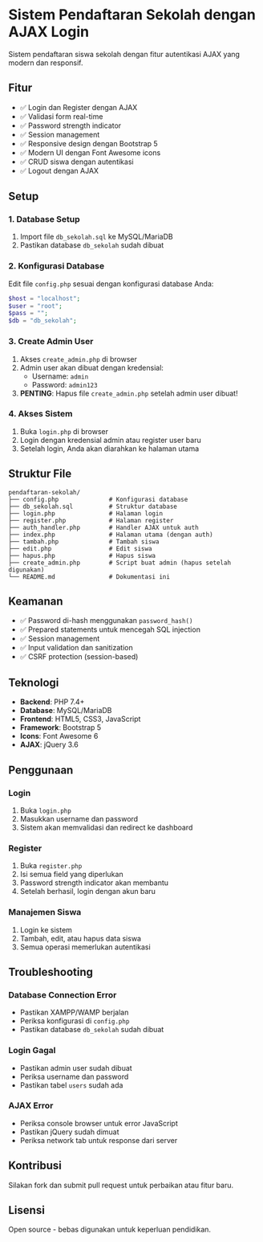 # Sistem Pendaftaran Sekolah dengan AJAX Login

Sistem pendaftaran siswa sekolah dengan fitur autentikasi AJAX yang modern dan responsif.

## Fitur

- ✅ Login dan Register dengan AJAX
- ✅ Validasi form real-time
- ✅ Password strength indicator
- ✅ Session management
- ✅ Responsive design dengan Bootstrap 5
- ✅ Modern UI dengan Font Awesome icons
- ✅ CRUD siswa dengan autentikasi
- ✅ Logout dengan AJAX

## Setup

### 1. Database Setup
1. Import file `db_sekolah.sql` ke MySQL/MariaDB
2. Pastikan database `db_sekolah` sudah dibuat

### 2. Konfigurasi Database
Edit file `config.php` sesuai dengan konfigurasi database Anda:
```php
$host = "localhost";
$user = "root";
$pass = "";
$db = "db_sekolah";
```

### 3. Create Admin User
1. Akses `create_admin.php` di browser
2. Admin user akan dibuat dengan kredensial:
   - Username: `admin`
   - Password: `admin123`
3. **PENTING**: Hapus file `create_admin.php` setelah admin user dibuat!

### 4. Akses Sistem
1. Buka `login.php` di browser
2. Login dengan kredensial admin atau register user baru
3. Setelah login, Anda akan diarahkan ke halaman utama

## Struktur File

```
pendaftaran-sekolah/
├── config.php              # Konfigurasi database
├── db_sekolah.sql          # Struktur database
├── login.php               # Halaman login
├── register.php            # Halaman register
├── auth_handler.php        # Handler AJAX untuk auth
├── index.php               # Halaman utama (dengan auth)
├── tambah.php              # Tambah siswa
├── edit.php                # Edit siswa
├── hapus.php               # Hapus siswa
├── create_admin.php        # Script buat admin (hapus setelah digunakan)
└── README.md               # Dokumentasi ini
```

## Keamanan

- ✅ Password di-hash menggunakan `password_hash()`
- ✅ Prepared statements untuk mencegah SQL injection
- ✅ Session management
- ✅ Input validation dan sanitization
- ✅ CSRF protection (session-based)

## Teknologi

- **Backend**: PHP 7.4+
- **Database**: MySQL/MariaDB
- **Frontend**: HTML5, CSS3, JavaScript
- **Framework**: Bootstrap 5
- **Icons**: Font Awesome 6
- **AJAX**: jQuery 3.6

## Penggunaan

### Login
1. Buka `login.php`
2. Masukkan username dan password
3. Sistem akan memvalidasi dan redirect ke dashboard

### Register
1. Buka `register.php`
2. Isi semua field yang diperlukan
3. Password strength indicator akan membantu
4. Setelah berhasil, login dengan akun baru

### Manajemen Siswa
1. Login ke sistem
2. Tambah, edit, atau hapus data siswa
3. Semua operasi memerlukan autentikasi

## Troubleshooting

### Database Connection Error
- Pastikan XAMPP/WAMP berjalan
- Periksa konfigurasi di `config.php`
- Pastikan database `db_sekolah` sudah dibuat

### Login Gagal
- Pastikan admin user sudah dibuat
- Periksa username dan password
- Pastikan tabel `users` sudah ada

### AJAX Error
- Periksa console browser untuk error JavaScript
- Pastikan jQuery sudah dimuat
- Periksa network tab untuk response dari server

## Kontribusi

Silakan fork dan submit pull request untuk perbaikan atau fitur baru.

## Lisensi

Open source - bebas digunakan untuk keperluan pendidikan. 
